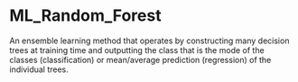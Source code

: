 # ML_Random_Forest
An ensemble learning method that operates by constructing many decision trees at training time and outputting the class that is the mode of the classes (classification) or mean/average prediction (regression) of the individual trees.
